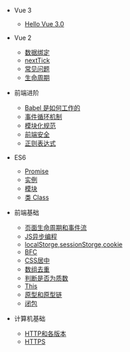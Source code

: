 * Vue 3

  - [Hello Vue 3.0](vue@next/optimization)

* Vue 2

  - [数据绑定](vue2/dataBind)
  - [nextTick](vue2/nextTick)
  - [常见问题](vue2/problems)
  - [生命周期](vue2/lifecycle)

* 前端进阶

  - [Babel 是如何工作的](advanced/babel.md)
  - [事件循环机制](advanced/event-loop)
  - [模块化规范](advanced/modular)
  - [前端安全](advanced/fe-security)
  - [正则表达式](advanced/regular-expression)

* ES6

  - [Promise](es6/promise)
  - [实例](es6/example)
  - [模块](es6/module)
  - [类 Class](es6/class)

* 前端基础

  - [页面生命周期和事件流](base/page-event-flow)
  - [JS异步编程](base/js-asynchronous-programming)
  - [localStorge,sessionStorge,cookie](base/storage)
  - [BFC](base/bfc)
  - [CSS居中](base/center)
  - [数组去重](base/array-deduplication)
  - [判断是否为质数](base/isprime)
  - [This](base/this)
  - [原型和原型链](base/prototype)
  - [闭包](base/closure)

* 计算机基础

  - [HTTP和各版本](common/http)
  - [HTTPS](common/https)
